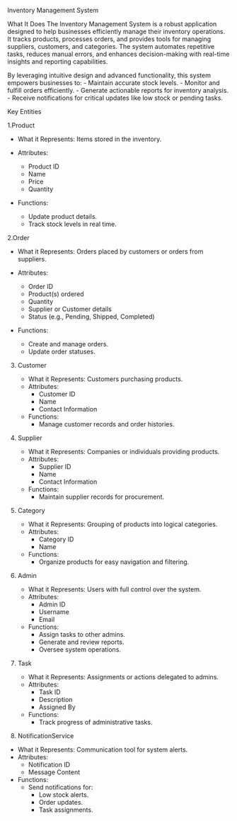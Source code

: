 Inventory Management System

What It Does
The Inventory Management System is a robust application designed to help businesses efficiently manage their inventory operations. It tracks products, processes orders, and provides tools for managing suppliers, customers, and categories. The system automates repetitive tasks, reduces manual errors, and enhances decision-making with real-time insights and reporting capabilities. 

By leveraging intuitive design and advanced functionality, this system empowers businesses to:
	- Maintain accurate stock levels.
	- Monitor and fulfill orders efficiently.
	- Generate actionable reports for inventory analysis.
	- Receive notifications for critical updates like low stock or pending tasks.

Key Entities

1.Product
   - What it Represents: Items stored in the inventory.
   - Attributes:
     - Product ID
     - Name
     - Price
     - Quantity

   - Functions:
     - Update product details.
     - Track stock levels in real time.

2.Order
   - What it Represents: Orders placed by customers or orders from suppliers.
   - Attributes:
     - Order ID
     - Product(s) ordered
     - Quantity
     - Supplier or Customer details
     - Status (e.g., Pending, Shipped, Completed)

   - Functions:
     - Create and manage orders.
     - Update order statuses.

3. Customer
   - What it Represents: Customers purchasing products.
   - Attributes:
     - Customer ID
     - Name
     - Contact Information
   - Functions:
     - Manage customer records and order histories.


4. Supplier
   - What it Represents: Companies or individuals providing products.
   - Attributes:
     - Supplier ID
     - Name
     - Contact Information
   - Functions:
     - Maintain supplier records for procurement.

5. Category
   - What it Represents: Grouping of products into logical categories.
   - Attributes:
     - Category ID
     - Name
   - Functions:
     - Organize products for easy navigation and filtering.

6. Admin
   - What it Represents: Users with full control over the system.
   - Attributes:
     - Admin ID
     - Username
     - Email
   - Functions:
     - Assign tasks to other admins.
     - Generate and review reports.
     - Oversee system operations.

7. Task
   - What it Represents: Assignments or actions delegated to admins.
   - Attributes:
     - Task ID
     - Description
     - Assigned By
   - Functions:
     - Track progress of administrative tasks.

 8. NotificationService
   - What it Represents: Communication tool for system alerts.
   - Attributes:
     - Notification ID
     - Message Content
   - Functions:
     - Send notifications for:
       - Low stock alerts.
       - Order updates.
       - Task assignments.
